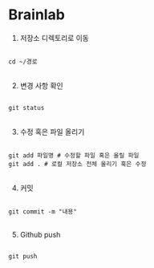# Brainlab

1. 저장소 디렉토리로 이동

<pre>
<code>
cd ~/경로
</code>
</pre>

2. 변경 사항 확인

<pre>
<code>
git status
</code>
</pre>

3. 수정 혹은 파일 올리기

<pre>
<code>
git add 파일명 # 수정할 파일 혹은 올릴 파일
git add . # 로컬 저장소 전체 올리기 혹은 수정
</code>
</pre>

4. 커밋

<pre>
<code>
git commit -m "내용"
</code>
</pre>

5. Github push

<pre>
<code>
git push
</code>
</pre>
